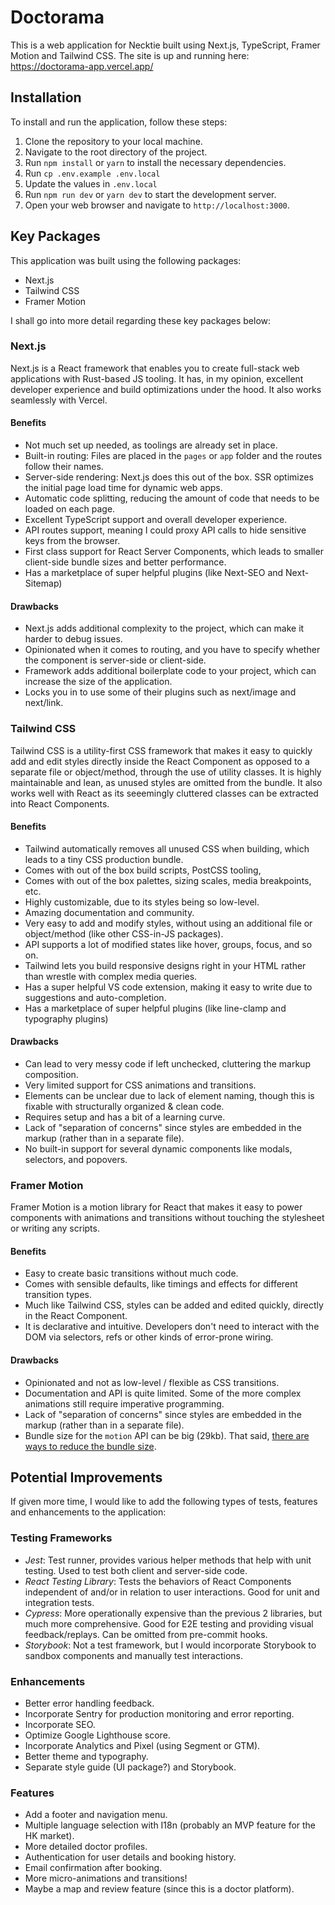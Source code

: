 # Doctorama

This is a web application for Necktie built using Next.js, TypeScript, Framer Motion and Tailwind CSS.
The site is up and running here: https://doctorama-app.vercel.app/

## Installation

To install and run the application, follow these steps:

1. Clone the repository to your local machine.
1. Navigate to the root directory of the project.
1. Run `npm install` or `yarn` to install the necessary dependencies.
1. Run `cp .env.example .env.local`
1. Update the values in `.env.local`
1. Run `npm run dev` or `yarn dev` to start the development server.
1. Open your web browser and navigate to `http://localhost:3000`.

## Key Packages

This application was built using the following packages:

- Next.js
- Tailwind CSS
- Framer Motion

I shall go into more detail regarding these key packages below:

### Next.js

Next.js is a React framework that enables you to create full-stack web applications with Rust-based JS tooling. It has, in my opinion, excellent developer experience and build optimizations under the hood. It also works seamlessly with Vercel.

#### Benefits

- Not much set up needed, as toolings are already set in place.
- Built-in routing: Files are placed in the `pages` or `app` folder and the routes follow their names.
- Server-side rendering: Next.js does this out of the box. SSR optimizes the initial page load time for dynamic web apps.
- Automatic code splitting, reducing the amount of code that needs to be loaded on each page.
- Excellent TypeScript support and overall developer experience.
- API routes support, meaning I could proxy API calls to hide sensitive keys from the browser.
- First class support for React Server Components, which leads to smaller client-side bundle sizes and better performance.
- Has a marketplace of super helpful plugins (like Next-SEO and Next-Sitemap)

#### Drawbacks

- Next.js adds additional complexity to the project, which can make it harder to debug issues.
- Opinionated when it comes to routing, and you have to specify whether the component is server-side or client-side.
- Framework adds additional boilerplate code to your project, which can increase the size of the application.
- Locks you in to use some of their plugins such as next/image and next/link.


### Tailwind CSS

Tailwind CSS is a utility-first CSS framework that makes it easy to quickly add and edit styles directly inside the React Component as opposed to a separate file or object/method, through the use of utility classes. It is highly maintainable and lean, as unused styles are omitted from the bundle. It also works well with React as its seeemingly cluttered classes can be extracted into React Components.

#### Benefits

- Tailwind automatically removes all unused CSS when building, which leads to a tiny CSS production bundle.
- Comes with out of the box build scripts, PostCSS tooling, 
- Comes with out of the box palettes, sizing scales, media breakpoints, etc.
- Highly customizable, due to its styles being so low-level.
- Amazing documentation and community.
- Very easy to add and modify styles, without using an additional file or object/method (like other CSS-in-JS packages).
- API supports a lot of modified states like hover, groups, focus, and so on.
- Tailwind lets you build responsive designs right in your HTML rather than wrestle with complex media queries.
- Has a super helpful VS code extension, making it easy to write due to suggestions and auto-completion.
- Has a marketplace of super helpful plugins (like line-clamp and typography plugins)

#### Drawbacks

- Can lead to very messy code if left unchecked, cluttering the markup composition.
- Very limited support for CSS animations and transitions.
- Elements can be unclear due to lack of element naming, though this is fixable with structurally organized & clean code.
- Requires setup and has a bit of a learning curve.
- Lack of "separation of concerns" since styles are embedded in the markup (rather than in a separate file).
- No built-in support for several dynamic components like modals, selectors, and popovers.

### Framer Motion

Framer Motion is a motion library for React that makes it easy to power components with animations and transitions without touching the stylesheet or writing any scripts.

#### Benefits

- Easy to create basic transitions without much code.
- Comes with sensible defaults, like timings and effects for different transition types.
- Much like Tailwind CSS, styles can be added and edited quickly, directly in the React Component.
- It is declarative and intuitive. Developers don't need to interact with the DOM via selectors, refs or other kinds of error-prone wiring.

#### Drawbacks

- Opinionated and not as low-level / flexible as CSS transitions.
- Documentation and API is quite limited. Some of the more complex animations still require imperative programming.
- Lack of "separation of concerns" since styles are embedded in the markup (rather than in a separate file).
- Bundle size for the `motion` API can be big (29kb). That said, [there are ways to reduce the bundle size](https://www.framer.com/motion/guide-reduce-bundle-size/).

## Potential Improvements

If given more time, I would like to add the following types of tests, features and enhancements to the application:

### Testing Frameworks

- *Jest*: Test runner, provides various helper methods that help with unit testing. Used to test both client and server-side code.
- *React Testing Library*: Tests the behaviors of React Components independent of and/or in relation to user interactions. Good for unit and integration tests.
- *Cypress*: More operationally expensive than the previous 2 libraries, but much more comprehensive. Good for E2E testing and providing visual feedback/replays. Can be omitted from pre-commit hooks.
- *Storybook*: Not a test framework, but I would incorporate Storybook to sandbox components and manually test interactions.

### Enhancements

- Better error handling feedback.
- Incorporate Sentry for production monitoring and error reporting.
- Incorporate SEO.
- Optimize Google Lighthouse score.
- Incorporate Analytics and Pixel (using Segment or GTM).
- Better theme and typography.
- Separate style guide (UI package?) and Storybook.

### Features

- Add a footer and navigation menu.
- Multiple language selection with I18n (probably an MVP feature for the HK market).
- More detailed doctor profiles.
- Authentication for user details and booking history.
- Email confirmation after booking.
- More micro-animations and transitions!
- Maybe a map and review feature (since this is a doctor platform).

